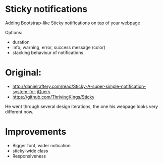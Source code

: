 # Sticky notifications
Adding Bootstrap-like Sticky notifications on top of your webpage

Options: 
* duration 
* info, warning, error, success message (color)
* stacking behaviour of notifications

# Original: 

* http://danielraftery.com/read/Sticky-A-super-simple-notification-system-for-jQuery
* https://github.com/ThrivingKings/Sticky

He went through several design iterations, the one his webpage looks very different now. 

# Improvements

* Bigger font, wider notication
* sticky-wide class
* Responsiveness


